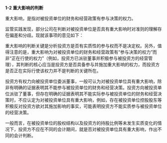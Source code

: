 **1-2 重大影响的判断**

重大影响，是指对被投资单位的财务和经营政策有参与决策的权力。

监管实践发现，部分公司在判断对被投资单位是否具有重大影响时对准则的理解存在偏差和分歧。现就该事项的意见如下：

重大影响的判断关键是分析投资方是否有实质性的参与权而不是决定权。另外，值得注意的是，重大影响为对被投资单位的财务和经营政策有“参与决策的权力”而非“正在行使的权力”（例如，投资方已派驻董事并积极参与被投资方的经营管理），其判断的核心应当是投资方是否具备参与并施加重大影响的权力，而投资方是否正在实际行使该权力并不是判断的关键所在。

投资方有权力向被投资单位委派董事，一般可认为对被投资单位具有重大影响，除非有明确的证据表明其不能参与被投资单位的财务和经营决策。投资方向被投资单位派驻了董事，但存在明确的证据表明其不能实际参与被投资单位的财务和经营决策时，不应认定为对被投资单位具有重大影响，例如，存在被投资单位控股股东等积极反对投资方欲对其施加影响的事实，可能表明投资方不能实质参与被投资单位的经营决策。

一般而言，在被投资单位的股权结构以及投资方的持股比例等未发生实质变化的情况下，投资方不应在不同的会计期间，就是否对被投资单位具有重大影响，作出不同的会计判断。
